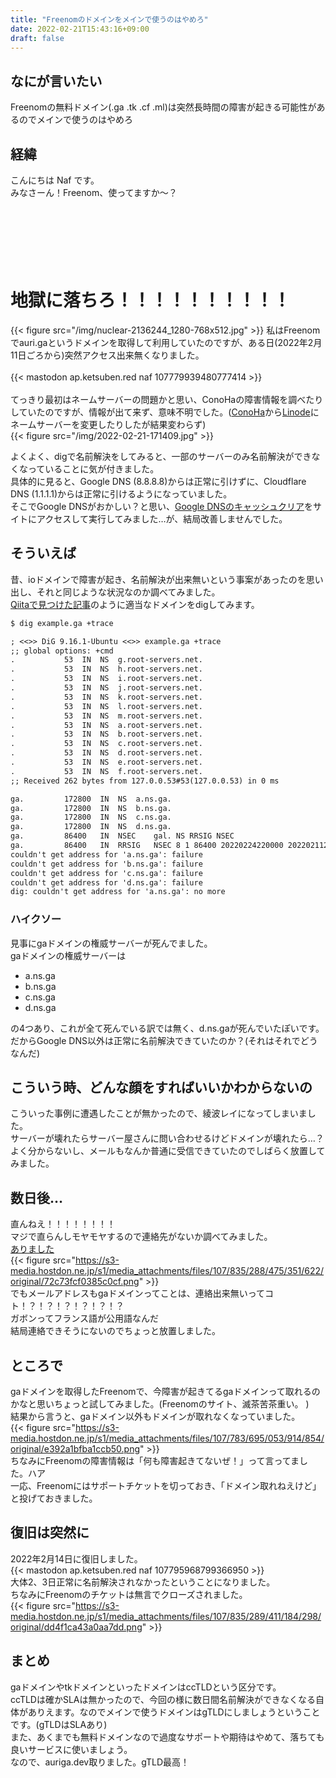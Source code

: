 ```yaml
---
title: "Freenomのドメインをメインで使うのはやめろ"
date: 2022-02-21T15:43:16+09:00
draft: false
---
```


## なにが言いたい
Freenomの無料ドメイン(.ga .tk .cf .ml)は突然長時間の障害が起きる可能性があるのでメインで使うのはやめろ

## 経緯
こんにちは Naf です。  
みなさーん！Freenom、使ってますか〜？  
&nbsp;  
&nbsp;  
&nbsp;  
&nbsp;  
&nbsp;  
&nbsp;  
# 地獄に落ちろ！！！！！！！！！！  
{{< figure src="/img/nuclear-2136244_1280-768x512.jpg" >}}
私はFreenomでauri.gaというドメインを取得して利用していたのですが、ある日(2022年2月11日ごろから)突然アクセス出来無くなりました。  
&nbsp;  
{{< mastodon ap.ketsuben.red naf 107779939480777414 >}}  
&nbsp;  
てっきり最初はネームサーバーの問題かと思い、ConoHaの障害情報を調べたりしていたのですが、情報が出て来ず、意味不明でした。([ConoHa](https://www.conoha.jp/referral/?token=SS73RfQ9OKe5mhSVVXzLo.Z2TAIYBimj2xoaIEd__rKQfJwjEeU-HT0)から[Linode](https://www.linode.com/?r=33483601fd2884fed84b1ac598927371f66596a8)にネームサーバーを変更したりしたが結果変わらず)  
{{< figure src="/img/2022-02-21-171409.jpg" >}}  

よくよく、digで名前解決をしてみると、一部のサーバーのみ名前解決ができなくなっていることに気が付きました。  
具体的に見ると、Google DNS (8.8.8.8)からは正常に引けずに、Cloudflare DNS (1.1.1.1)からは正常に引けるようになっていました。  
そこでGoogle DNSがおかしい？と思い、[Google DNSのキャッシュクリア](https://developers.google.com/speed/public-dns/cache)をサイトにアクセスして実行してみました…が、結局改善しませんでした。  

## そういえば  
昔、ioドメインで障害が起き、名前解決が出来無いという事案があったのを思い出し、それと同じような状況なのか調べてみました。  
[Qiitaで見つけた記事](https://qiita.com/MasahitoShinoda/items/40cd312fabc6db604b39)のように適当なドメインをdigしてみます。
```txt
$ dig example.ga +trace

; <<>> DiG 9.16.1-Ubuntu <<>> example.ga +trace
;; global options: +cmd
.			53	IN	NS	g.root-servers.net.
.			53	IN	NS	h.root-servers.net.
.			53	IN	NS	i.root-servers.net.
.			53	IN	NS	j.root-servers.net.
.			53	IN	NS	k.root-servers.net.
.			53	IN	NS	l.root-servers.net.
.			53	IN	NS	m.root-servers.net.
.			53	IN	NS	a.root-servers.net.
.			53	IN	NS	b.root-servers.net.
.			53	IN	NS	c.root-servers.net.
.			53	IN	NS	d.root-servers.net.
.			53	IN	NS	e.root-servers.net.
.			53	IN	NS	f.root-servers.net.
;; Received 262 bytes from 127.0.0.53#53(127.0.0.53) in 0 ms

ga.			172800	IN	NS	a.ns.ga.
ga.			172800	IN	NS	b.ns.ga.
ga.			172800	IN	NS	c.ns.ga.
ga.			172800	IN	NS	d.ns.ga.
ga.			86400	IN	NSEC	gal. NS RRSIG NSEC
ga.			86400	IN	RRSIG	NSEC 8 1 86400 20220224220000 20220211210000 9799 . IwNKC3CNRLuDyrT0wdFonFwfQL8Gl8yB2SHMys3O0cUTp9v1q6gFXB3m j25sIzPbI5mo3TqNcPeUT8Y6yGMI//OGIT07MJvkd5ipFcmn/jXu9tCJ BlY41AtHbA+pkHLTuMLJ7jvB9id9peT9BR0tuz+lxDDxG3g6UQaOBK+n enXqiySAvYXLRAzM6vfY0dpWGsR3p6UK4hgo4x3h2hQKC42mDMQH3xlX OpEVgJvIY/hF4LVygts9ZknHnaxVZJa64Gu0F5juIqyuKdN7AjWe+9Ii hnn+lFU7QxmNtj/NgI0Yw/5+7Z9AF/0LqVS7UMY3yPajSU1REGa+MAKm mZsM8g==
couldn't get address for 'a.ns.ga': failure
couldn't get address for 'b.ns.ga': failure
couldn't get address for 'c.ns.ga': failure
couldn't get address for 'd.ns.ga': failure
dig: couldn't get address for 'a.ns.ga': no more
```  
### ハイクソー  
見事にgaドメインの権威サーバーが死んでました。  
gaドメインの権威サーバーは
- a.ns.ga
- b.ns.ga
- c.ns.ga
- d.ns.ga   

の4つあり、これが全て死んでいる訳では無く、d.ns.gaが死んでいたぽいです。  
だからGoogle DNS以外は正常に名前解決できていたのか？(それはそれでどうなんだ)

## こういう時、どんな顔をすればいいかわからないの  
こういった事例に遭遇したことが無かったので、綾波レイになってしまいました。  
サーバーが壊れたらサーバー屋さんに問い合わせるけどドメインが壊れたら…？  
よく分からないし、メールもなんか普通に受信できていたのでしばらく放置してみました。  

## 数日後…  
直んねえ！！！！！！！！    
マジで直らんしモヤモヤするので連絡先がないか調べてみました。  
[ありました](http://www.iana.org/domains/root/db/ga.html)  
{{< figure src="https://s3-media.hostdon.ne.jp/s1/media_attachments/files/107/835/288/475/351/622/original/72c73fcf0385c0cf.png" >}}  
でもメールアドレスもgaドメインってことは、連絡出来無いってコト！？！？！？！？！？！？  
ガボンってフランス語が公用語なんだ  
結局連絡できそうにないのでちょっと放置しました。  

## ところで
gaドメインを取得したFreenomで、今障害が起きてるgaドメインって取れるのかなと思いちょっと試してみました。(Freenomのサイト、滅茶苦茶重い。  )  
結果から言うと、gaドメイン以外もドメインが取れなくなっていました。  
{{< figure src="https://s3-media.hostdon.ne.jp/s1/media_attachments/files/107/783/695/053/914/854/original/e392a1bfba1ccb50.png" >}}  
ちなみにFreenomの障害情報は「何も障害起きてないぜ！」って言ってました。ハア  
一応、Freenomにはサポートチケットを切っておき、「ドメイン取れねえけど」と投げておきました。  

## 復旧は突然に
2022年2月14日に復旧しました。  
{{< mastodon ap.ketsuben.red naf 107795968799366950 >}}  
大体2、3日正常に名前解決されなかったということになりました。  
ちなみにFreenomのチケットは無言でクローズされました。  
{{< figure src="https://s3-media.hostdon.ne.jp/s1/media_attachments/files/107/835/289/411/184/298/original/dd4f1ca43a0aa7dd.png" >}}  

## まとめ  
gaドメインやtkドメインといったドメインはccTLDという区分です。  
ccTLDは確かSLAは無かったので、今回の様に数日間名前解決ができなくなる自体がありえます。なのでメインで使うドメインはgTLDにしましょうということです。(gTLDはSLAあり)  
また、あくまでも無料ドメインなので過度なサポートや期待はやめて、落ちても良いサービスに使いましょう。  
なので、auriga.dev取りました。gTLD最高！
